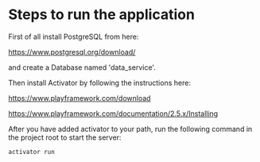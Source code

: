 # Steps to run the application

First of all install PostgreSQL from here:

https://www.postgresql.org/download/

and create a Database named 'data_service'.


Then install Activator by following the instructions here:

https://www.playframework.com/download

https://www.playframework.com/documentation/2.5.x/Installing

After you have added activator to your path, run the following command in the project root to start the server:
```
activator run
```

